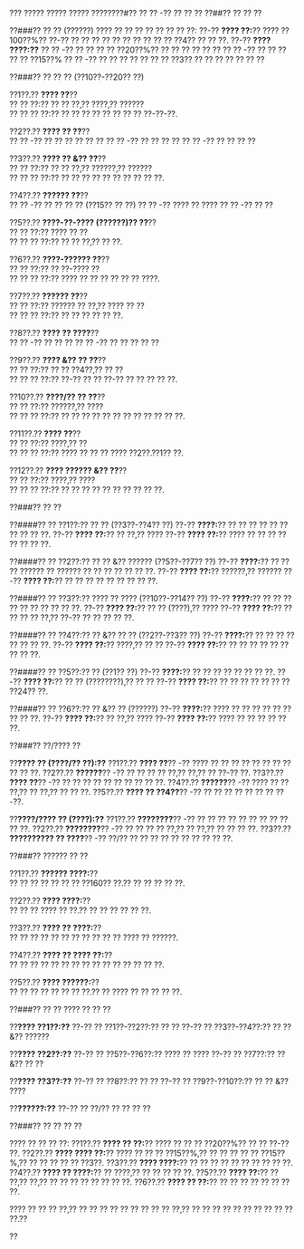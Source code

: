 ??? ????? ????? ????? ????????#?? ?? ?? -?? ?? ?? ??
??##?? ?? ?? ??

??###?? ?? ?? (??????)
???? ?? ?? ?? ?? ?? ?? ?? ??:
??-?? **???? ??:**?? ???? ??100??%?? ??-?? ?? ?? ?? ?? ?? ?? ?? ?? ?? ?? ??4?? ?? ?? ??.
??-?? **???? ????:??**
?? ?? -?? ?? ?? ?? ?? ??20??%?? ?? ?? ?? ?? ?? ??
?? ?? -?? ?? ?? ?? ?? ?? ??15??%
?? ?? -?? ?? ?? ?? ?? ?? ?? ?? ??3?? ?? ?? ?? ?? ?? ?? ??

??###?? ?? ?? ?? (??10??-??20?? ??)

??1??.?? **???? ??**??  
??  ?? ??:?? ?? ?? ??,?? ????,?? ??????  
??  ?? ?? ??:?? ?? ?? ?? ?? ?? ?? ?? ?? ??-??-??.

??2??.?? **???? ?? ??**??  
??  ?? -?? ?? ?? ?? ?? ?? ??
??  ?? -?? ?? ?? ?? ??
??  ?? -?? ?? ?? ?? ??

??3??.?? **???? ?? &?? ??**??  
??  ?? ??:?? ?? ?? ??,?? ??????,?? ??????  
??  ?? ?? ??:?? ?? ?? ?? ?? ?? ?? ?? ?? ?? ??.

??4??.?? **?????? ??**??  
??  ?? -?? ?? ?? ?? ?? (??15?? ?? ??)
??  ?? -?? ???? ?? ????
??  ?? -?? ?? ??

??5??.?? **????-??-???? (??????)?? ??**??  
??  ?? ??:?? ???? ?? ??  
??  ?? ?? ??:?? ?? ?? ??,?? ?? ??.

??6??.?? **????-?????? ??**??  
??  ?? ??:?? ?? ??-???? ??  
??  ?? ?? ??:?? ???? ?? ?? ?? ?? ?? ?? ????.

??7??.?? **?????? ??**??  
??  ?? ??:?? ?????? ?? ??,?? ???? ?? ??  
??  ?? ?? ??:?? ?? ?? ?? ?? ?? ??.

??8??.?? **???? ?? ????**??  
??  ?? -?? ?? ?? ??
??  ?? -?? ?? ?? ?? ?? ??

??9??.?? **???? &?? ?? ??**??  
??  ?? ??:?? ?? ?? ??4??,?? ?? ??  
??  ?? ?? ??:?? ??-?? ?? ?? ??-?? ?? ?? ?? ?? ??.

??10??.?? **????/?? ?? ??**??  
??   ?? ??:?? ??????,?? ????  
??   ?? ?? ??:?? ?? ?? ?? ?? ?? ?? ?? ?? ?? ?? ?? ??.

??11??.?? **???? ??**??  
??   ?? ??:?? ????,?? ??  
??   ?? ?? ??:?? ???? ?? ?? ?? ???? ??2??.??1?? ??.

??12??.?? **???? ?????? &?? ??**??  
??   ?? ??:?? ????,?? ????  
??   ?? ?? ??:?? ?? ?? ?? ?? ?? ?? ?? ?? ?? ??.

??###?? ?? ??

??####?? ?? ??1??:?? ?? ?? (??3??-??4?? ??)
??-?? **????:**?? ?? ?? ?? ?? ?? ?? ?? ?? ?? ??.
??-?? **???? ??:**?? ?? ??,?? ????
??-?? **???? ??:**?? ???? ?? ?? ?? ?? ?? ?? ?? ??.

??####?? ?? ??2??:?? ?? ?? &?? ?????? (??5??-??7?? ??)
??-?? **????:**?? ?? ?? ?? ?????? ?? ?????? ?? ?? ?? ?? ?? ?? ??.
??-?? **???? ??:**?? ??????,?? ??????
??-?? **???? ??:**?? ?? ?? ?? ?? ?? ?? ?? ?? ??.

??####?? ?? ??3??:?? ???? ?? ???? (??10??-??14?? ??)
??-?? **????:**?? ?? ?? ?? ?? ?? ?? ?? ?? ?? ??.
??-?? **???? ??:**?? ?? ?? (????),?? ????
??-?? **???? ??:**?? ?? ?? ?? ?? ??,?? ??-?? ?? ?? ?? ?? ??.

??####?? ?? ??4??:?? ?? &?? ?? ?? (??2??-??3?? ??)
??-?? **????:**?? ?? ?? ?? ?? ?? ?? ?? ??.
??-?? **???? ??:**?? ????,?? ?? ??
??-?? **???? ??:**?? ?? ?? ?? ?? ?? ?? ?? ?? ??.

??####?? ?? ??5??:?? ?? (??1?? ??)
??-?? **????:**?? ?? ?? ?? ?? ?? ?? ?? ??.
??-?? **???? ??:**?? ?? ?? (????????),?? ?? ??
??-?? **???? ??:**?? ?? ?? ?? ?? ?? ?? ?? ??24?? ??.

??####?? ?? ??6??:?? ?? &?? ?? (??????)
??-?? **????:**?? ???? ?? ?? ?? ?? ?? ?? ?? ?? ??.
??-?? **???? ??:**?? ?? ??,?? ????
??-?? **???? ??:**?? ???? ?? ?? ?? ?? ?? ??.

??###?? ??/???? ??

??**???? ?? (????/?? ??):??**
??1??.?? **???? ??**?? -?? ???? ?? ?? ?? ?? ?? ?? ?? ?? ?? ?? ??.
??2??.?? **??????**?? -?? ?? ?? ?? ?? ??,?? ??,?? ?? ??-?? ??.
??3??.?? **???? ??**?? -?? ?? ?? ?? ?? ?? ?? ?? ?? ?? ??.
??4??.?? **??????**?? -?? ???? ?? ?? ??,?? ?? ??,?? ?? ?? ??.
??5??.?? **???? ?? ??4??**?? -?? ?? ?? ?? ?? ?? ?? ?? ??-??.

??**????/???? ?? (????):??**
??1??.?? **????????**?? -?? ?? ?? ?? ?? ?? ?? ?? ?? ?? ?? ??.
??2??.?? **????????**?? -?? ?? ?? ?? ?? ??,?? ?? ??,?? ?? ?? ?? ??.
??3??.?? **?????????? ?? ????**?? -?? ??/?? ?? ?? ?? ?? ?? ?? ?? ?? ?? ??.

??###?? ?????? ?? ??

??1??.?? **?????? ????:**??  
??  ?? ?? ?? ?? ?? ?? ??160?? ??.?? ?? ?? ?? ?? ??.

??2??.?? **???? ????:**??  
??  ?? ?? ???? ?? ??.?? ?? ?? ?? ?? ?? ??.

??3??.?? **???? ?? ????:**??  
??  ?? ?? ?? ?? ?? ?? ?? ?? ?? ?? ???? ?? ??????.

??4??.?? **???? ?? ???? ??:**??  
??  ?? ?? ?? ?? ?? ?? ?? ?? ?? ?? ?? ?? ?? ??.

??5??.?? **???? ??????:**??  
??  ?? ?? ?? ?? ?? ?? ??.?? ?? ???? ?? ?? ?? ?? ??.

??###?? ?? ?? ???? ?? ?? ??

??**???? ??1??:??**
??-?? ?? ??1??-??2??:?? ?? ??
??-?? ?? ??3??-??4??:?? ?? ?? &?? ??????

??**???? ??2??:??**
??-?? ?? ??5??-??6??:?? ???? ?? ????
??-?? ?? ??7??:?? ?? &?? ?? ??

??**???? ??3??:??**
??-?? ?? ??8??:?? ?? ??
??-?? ?? ??9??-??10??:?? ?? ?? &?? ????

??**??????:??**
??-?? ?? ??/?? ?? ?? ?? ??

??###?? ?? ?? ?? ??

???? ?? ?? ?? ??:
??1??.?? **???? ?? ??:**?? ???? ?? ?? ?? ??20??%?? ?? ?? ??-?? ??.
??2??.?? **???? ???? ??:**?? ???? ?? ?? ?? ??15??%,?? ?? ?? ?? ?? ?? ??15??%,?? ?? ?? ?? ?? ?? ??3??.
??3??.?? **???? ????:**?? ?? ?? ?? ?? ?? ?? ?? ?? ?? ??.
??4??.?? **???? ?? ????:**?? ?? ????,?? ?? ?? ?? ?? ??.
??5??.?? **???? ??:**?? ?? ??,?? ??,?? ?? ?? ?? ?? ?? ?? ?? ??.
??6??.?? **???? ?? ??:**?? ?? ?? ?? ?? ?? ?? ?? ??.

???? ?? ?? ?? ??,?? ?? ?? ?? ?? ?? ?? ?? ?? ?? ??,?? ?? ?? ?? ?? ?? ?? ?? ?? ?? ?? ??.??

??